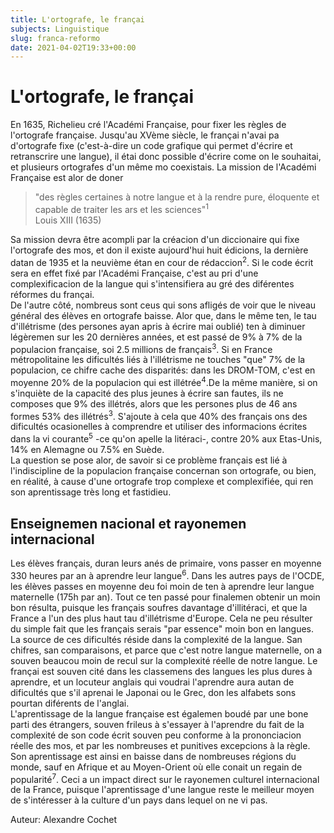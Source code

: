 ```yaml
---
title: L'ortografe, le françai
subjects: Linguistique
slug: franca-reformo
date: 2021-04-02T19:33+00:00
---
```

# L'ortografe, le françai

En 1635, Richelieu cré l'Académi Française, pour fixer les règles de l'ortografe française. Jusqu'au XVème siècle, le françai n'avai pa d'ortografe fixe (c'est-à-dire un code grafique qui permet d'écrire et retranscrire une langue), il étai donc possible d'écrire come on le souhaitai, et plusieurs ortografes d'un même mo coexistais. La mission de l'Académi Française est alor de doner
> "des règles certaines à notre langue et à la rendre pure, éloquente et capable de traiter les ars et les sciences"<sup>1</sup>\
> Louis XIII (1635)

Sa mission devra être acompli par la créacion d'un diccionaire qui fixe l'ortografe des mos, et don il existe aujourd'hui huit édicions, la dernière datan de 1935 et la neuvième étan en cour de rédaccion<sup>2</sup>. Si le code écrit sera en effet fixé par l'Académi Française, c'est au pri d'une complexificacion de la langue qui s'intensifiera au gré des diférentes réformes du françai.\
De l'autre côté, nombreus sont ceus qui sons afligés de voir que le niveau général des élèves en ortografe baisse. Alor que, dans le même ten, le tau d'illétrisme (des persones ayan apris à écrire mai oublié) ten à diminuer légèremen sur les 20 dernières années, et est passé de 9% à 7% de la populacion française, soi 2.5 millions de français<sup>3</sup>. Si en France métropolitaine les dificultés liés à l'illétrisme ne touches "que" 7% de la populacion, ce chifre cache des disparités: dans les DROM-TOM, c'est en moyenne 20% de la populacion qui est illétrée<sup>4</sup>.De la même manière, si on s'inquiète de la capacité des plus jeunes à écrire san fautes, ils ne composes que 9% des illétrés, alors que les persones plus de 46 ans formes 53% des illétrés<sup>3</sup>. S'ajoute à cela que 40% des français ons des dificultés ocasionelles à comprendre et utiliser des informacions écrites dans la vi courante<sup>5</sup> -ce qu'on apelle la litéraci-, contre 20% aux Etas-Unis, 14% en Alemagne ou 7.5% en Suède.\
La question se pose alor, de savoir si ce problème français est lié à l'indiscipline de la populacion française concernan son ortografe, ou bien, en réalité, à cause d'une ortografe trop complexe et complexifiée, qui ren son aprentissage très long et fastidieu.

## Enseignemen nacional et rayonemen internacional

Les élèves français, duran leurs anés de primaire, vons passer en moyenne 330 heures par an à aprendre leur langue<sup>6</sup>. Dans les autres pays de l'OCDE, les élèves passes en moyenne deu foi moin de ten à aprendre leur langue maternelle (175h par an). Tout ce ten passé pour finalemen obtenir un moin bon résulta, puisque les français soufres davantage d'illitéraci, et que la France a l'un des plus haut tau d'illétrisme d'Europe. Cela ne peu résulter du simple fait que les français serais "par essence" moin bon en langues. La source de ces dificultés réside dans la complexité de la langue. San chifres, san comparaisons, et parce que c'est notre langue maternelle, on a souven beaucou moin de recul sur la complexité réelle de notre langue. Le françai est souven cité dans les classemens des langues les plus dures à aprendre, et un locuteur anglais qui voudrai l'aprendre aura autan de dificultés que s'il aprenai le Japonai ou le Grec, don les alfabets sons pourtan diférents de l'anglai.\
L'aprentissage de la langue française est égalemen boudé par une bone parti des étrangers, souven frileus à s'essayer à l'aprendre du fait de la complexité de son code écrit souven peu conforme à la prononciacion réelle des mos, et par les nombreuses et punitives excepcions à la règle. Son aprentissage est ainsi en baisse dans de nombreuses régions du monde, sauf en Afrique et au Moyen-Orient où elle conait un regain de popularité<sup>7</sup>. Ceci a un impact direct sur le rayonemen culturel internacional de la France, puisque l'aprentissage d'une langue reste le meilleur moyen de s'intéresser à la culture d'un pays dans lequel on ne vi pas.

<p class="author">Auteur: Alexandre Cochet<p>